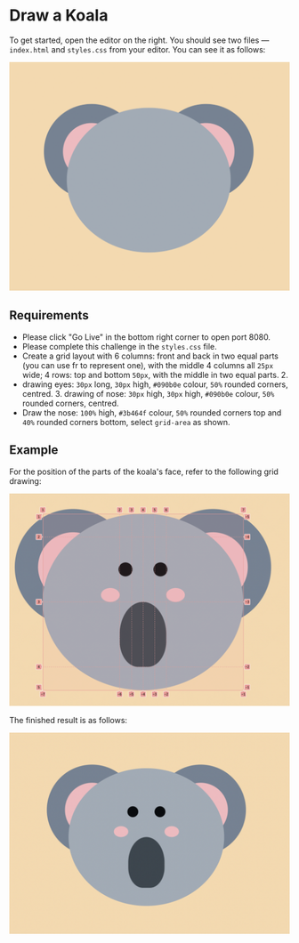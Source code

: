 # Draw a Koala

To get started, open the editor on the right. You should see two files — `index.html` and `styles.css` from your editor. You can see it as follows:

![unfinished](./assets/unfinished.png)

## Requirements

- Please click "Go Live" in the bottom right corner to open port 8080.
- Please complete this challenge in the `styles.css` file.
- Create a grid layout with 6 columns: front and back in two equal parts (you can use fr to represent one), with the middle 4 columns all `25px` wide; 4 rows: top and bottom `50px`, with the middle in two equal parts. 2.
- drawing eyes: `30px` long, `30px` high, `#090b0e` colour, `50%` rounded corners, centred. 3. drawing of nose: `30px` high, `30px` high, `#090b0e` colour, `50%` rounded corners, centred.
- Draw the nose: `100%` high, `#3b464f` colour, `50%` rounded corners top and `40%` rounded corners bottom, select `grid-area` as shown.

## Example

For the position of the parts of the koala's face, refer to the following grid drawing:

![reference img](./assets/reference.png)

The finished result is as follows:

![finished](./assets/finished.png)
